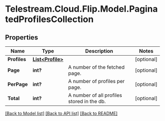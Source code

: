 # Telestream.Cloud.Flip.Model.PaginatedProfilesCollection
## Properties

Name | Type | Description | Notes
------------ | ------------- | ------------- | -------------
**Profiles** | [**List&lt;Profile&gt;**](Profile.md) |  | [optional] 
**Page** | **int?** | A number of the fetched page. | [optional] 
**PerPage** | **int?** | A number of profiles per page. | [optional] 
**Total** | **int?** | A number of all profiles stored in the db. | [optional] 

[[Back to Model list]](../README.md#documentation-for-models) [[Back to API list]](../README.md#documentation-for-api-endpoints) [[Back to README]](../README.md)

